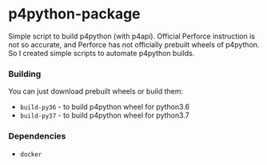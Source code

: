 # p4python-package
Simple script to build p4python (with p4api). Official Perforce instruction is not so accurate, and Perforce has not officially prebuilt wheels of p4python.
So I created simple scripts to automate p4python builds.

### Building
You can just download prebuilt wheels or build them:

* `build-py36` - to build p4python wheel for python3.6
* `build-py37` - to build p4python wheel for python3.7

### Dependencies
* `docker`
